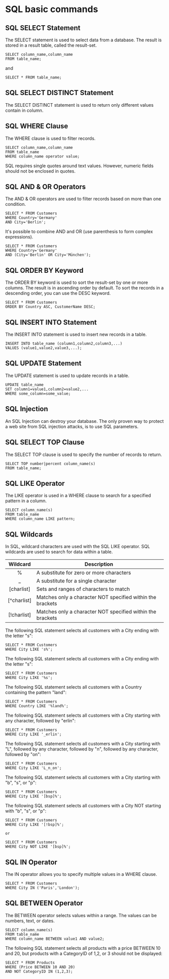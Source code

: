 # SQL basic commands

## SQL SELECT Statement

The SELECT statement is used to select data from a database.
The result is stored in a result table, called the result-set.

```
SELECT column_name,column_name
FROM table_name;
```
and
```
SELECT * FROM table_name;
```

## SQL SELECT DISTINCT Statement

The SELECT DISTINCT statement is used to return only different values contain in column.

## SQL WHERE Clause

The WHERE clause is used to filter records.
```
SELECT column_name,column_name
FROM table_name
WHERE column_name operator value;
```
SQL requires single quotes around text values. However, numeric fields should not be enclosed in quotes.

## SQL AND & OR Operators

The AND & OR operators are used to filter records based on more than one condition.
```
SELECT * FROM Customers
WHERE Country='Germany'
AND City='Berlin';
```
It's possible to combine AND and OR (use parenthesis to form complex expressions).
```
SELECT * FROM Customers
WHERE Country='Germany'
AND (City='Berlin' OR City='München');
```

## SQL ORDER BY Keyword

The ORDER BY keyword is used to sort the result-set by one or more columns.
The result is in ascending order by default. To sort the records in a descending order, you can use the DESC keyword.
```
SELECT * FROM Customers
ORDER BY Country ASC, CustomerName DESC;
```

## SQL INSERT INTO Statement

The INSERT INTO statement is used to insert new records in a table.
```
INSERT INTO table_name (column1,column2,column3,...)
VALUES (value1,value2,value3,...);
```

## SQL UPDATE Statement

The UPDATE statement is used to update records in a table.
```
UPDATE table_name
SET column1=value1,column2=value2,...
WHERE some_column=some_value;
```

## SQL Injection

An SQL Injection can destroy your database.
The only proven way to protect a web site from SQL injection attacks, is to use SQL parameters.

##  SQL SELECT TOP Clause

The SELECT TOP clause is used to specify the number of records to return.
```
SELECT TOP number|percent column_name(s)
FROM table_name;
```

## SQL LIKE Operator

The LIKE operator is used in a WHERE clause to search for a specified pattern in a column.
```
SELECT column_name(s)
FROM table_name
WHERE column_name LIKE pattern;
```

## SQL Wildcards

In SQL, wildcard characters are used with the SQL LIKE operator. SQL wildcards are used to search for data within a table.

|Wildcard|Description|
|:---------:|-----------|
|     %     |A substitute for zero or more characters|
|     _     |A substitute for a single character|
|[charlist] |Sets and ranges of characters to match|
|[^charlist]|Matches only a character NOT specified within the brackets|
|[!charlist]|Matches only a character NOT specified within the brackets|


The following SQL statement selects all customers with a City ending with the letter "s":
```
SELECT * FROM Customers
WHERE City LIKE 's%';
```
The following SQL statement selects all customers with a City ending with the letter "s":
```
SELECT * FROM Customers
WHERE City LIKE '%s';
```
The following SQL statement selects all customers with a Country containing the pattern "land":
```
SELECT * FROM Customers
WHERE Country LIKE '%land%';
```
The following SQL statement selects all customers with a City starting with any character, followed by "erlin":
```
SELECT * FROM Customers
WHERE City LIKE '_erlin';
```
The following SQL statement selects all customers with a City starting with "L", followed by any character, followed by "n", followed by any character, followed by "on":
```
SELECT * FROM Customers
WHERE City LIKE 'L_n_on';
```
The following SQL statement selects all customers with a City starting with "b", "s", or "p":
```
SELECT * FROM Customers
WHERE City LIKE '[bsp]%';
```
The following SQL statement selects all customers with a City NOT starting with "b", "s", or "p":
```
SELECT * FROM Customers
WHERE City LIKE '[!bsp]%';

or

SELECT * FROM Customers
WHERE City NOT LIKE '[bsp]%';
```

## SQL IN Operator

The IN operator allows you to specify multiple values in a WHERE clause.
```
SELECT * FROM Customers
WHERE City IN ('Paris','London');
```

## SQL BETWEEN Operator

The BETWEEN operator selects values within a range. The values can be numbers, text, or dates.
```
SELECT column_name(s)
FROM table_name
WHERE column_name BETWEEN value1 AND value2;
```
The following SQL statement selects all products with a price BETWEEN 10 and 20, but products with a CategoryID of 1,2, or 3 should not be displayed:
```
SELECT * FROM Products
WHERE (Price BETWEEN 10 AND 20)
AND NOT CategoryID IN (1,2,3);
```
